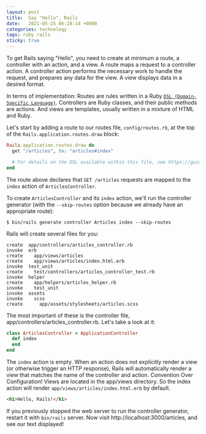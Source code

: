 ```yaml
---
layout: post
title:  Say "Hello", Rails
date:   2021-05-25 06:28:14 +0000
categories: technology
tags: ruby rails
sticky: true
---
```


To get Rails saying "Hello", you need to create at minimum a route, a controller with an action,
and a view. A route maps a request to a controller action.
A controller action performs the necessary work to handle the request,
and prepares any data for the view. A view displays data in a desired format.

In terms of implementation: Routes are rules written in a Ruby [`DSL (Domain-Specific Language)`](https://en.wikipedia.org/wiki/Domain-specific_language).
Controllers are Ruby classes, and their public methods are actions.
And views are templates, usually written in a mixture of HTML and Ruby.

Let's start by adding a route to our routes file,
`config/routes.rb`, at the top of the `Rails.application.routes.draw` block:

```ruby
Rails.application.routes.draw do
  get "/articles", to: "articles#index"

  # For details on the DSL available within this file, see https://guides.rubyonrails.org/routing.html
end
```

The route above declares that `GET /articles` requests are mapped to the `index` action of `ArticlesController`.

To create `ArticlesController` and its `index` action,
we'll run the controller generator (with the `--skip-routes` option because we already have an appropriate route):

```shell
$ bin/rails generate controller Articles index --skip-routes
```

Rails will create several files for you:

```text
create  app/controllers/articles_controller.rb
invoke  erb
create    app/views/articles
create    app/views/articles/index.html.erb
invoke  test_unit
create    test/controllers/articles_controller_test.rb
invoke  helper
create    app/helpers/articles_helper.rb
invoke    test_unit
invoke  assets
invoke    scss
create      app/assets/stylesheets/articles.scss
```

The most important of these is the controller file, app/controllers/articles_controller.rb. Let's take a look at it:

```ruby
class ArticlesController < ApplicationController
  def index
  end
end
```

The `index` action is empty.
When an action does not explicitly render a view (or otherwise trigger an HTTP response),
Rails will automatically render a view that matches the name of the controller and action.
Convention Over Configuration! Views are located in the app/views directory.
So the index action will render `app/views/articles/index.html.erb` by default.

```html
<h1>Hello, Rails!</h1>
```

If you previously stopped the web server to run the controller generator,
restart it with `bin/rails` server. Now visit http://localhost:3000/articles, and see our text displayed!
